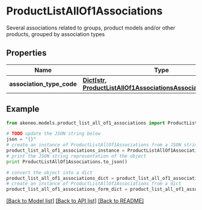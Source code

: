 # ProductListAllOf1Associations

Several associations related to groups, product models and/or other products, grouped by association types

## Properties
Name | Type | Description | Notes
------------ | ------------- | ------------- | -------------
**association_type_code** | [**Dict[str, ProductListAllOf1AssociationsAssociationTypeCode]**](ProductListAllOf1AssociationsAssociationTypeCode.md) |  | [optional] 

## Example

```python
from akeneo.models.product_list_all_of1_associations import ProductListAllOf1Associations

# TODO update the JSON string below
json = "{}"
# create an instance of ProductListAllOf1Associations from a JSON string
product_list_all_of1_associations_instance = ProductListAllOf1Associations.from_json(json)
# print the JSON string representation of the object
print ProductListAllOf1Associations.to_json()

# convert the object into a dict
product_list_all_of1_associations_dict = product_list_all_of1_associations_instance.to_dict()
# create an instance of ProductListAllOf1Associations from a dict
product_list_all_of1_associations_form_dict = product_list_all_of1_associations.from_dict(product_list_all_of1_associations_dict)
```
[[Back to Model list]](../README.md#documentation-for-models) [[Back to API list]](../README.md#documentation-for-api-endpoints) [[Back to README]](../README.md)


